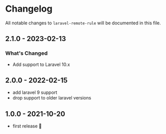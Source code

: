 # Changelog

All notable changes to `laravel-remote-rule` will be documented in this file.

## 2.1.0 - 2023-02-13

### What's Changed

- Add support to Laravel 10.x

## 2.0.0 - 2022-02-15

- add laravel 9 support
- drop support to older laravel versions

## 1.0.0 - 2021-10-20

- first release 🚀
